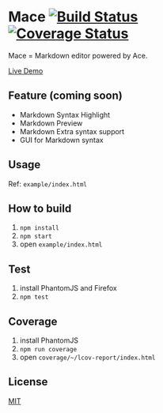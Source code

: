 Mace [![Build Status][travis-img]][travis-url] [![Coverage Status][coveralls-img]][coveralls-url]
====

Mace = Markdown editor powered by Ace.

[Live Demo](http://ww24.info/mace/example/)

Feature (coming soon)
-------
* Markdown Syntax Highlight
* Markdown Preview
* Markdown Extra syntax support
* GUI for Markdown syntax

Usage
-----
Ref: `example/index.html`

How to build
------------
1. `npm install`
1. `npm start`
1. open `example/index.html`

Test
----
1. install PhantomJS and Firefox
1. `npm test`

Coverage
--------
1. install PhantomJS
1. `npm run coverage`
1. open `coverage/~/lcov-report/index.html`

License
-------
[MIT](LICENSE)

[travis-url]: https://travis-ci.org/ww24/mace
[travis-img]: https://img.shields.io/travis/ww24/mace.svg?branch=master&style=flat
[coveralls-url]: https://coveralls.io/r/ww24/mace
[coveralls-img]: https://img.shields.io/coveralls/ww24/mace.svg?style=flat
